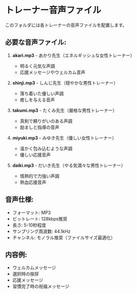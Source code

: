 # トレーナー音声ファイル

このフォルダには各トレーナーの音声ファイルを配置します。

## 必要な音声ファイル:

1. **akari.mp3** - あかり先生（エネルギッシュな女性トレーナー）
   - 明るく元気な声調
   - 応援メッセージやウェルカム音声

2. **shinji.mp3** - しんじ先生（穏やかな男性トレーナー）
   - 落ち着いた優しい声調
   - 癒しを与える音声

3. **takumi.mp3** - たくみ先生（厳格な男性トレーナー）
   - 真剣で頼りがいのある声調
   - 励ましと指導の音声

4. **miyuki.mp3** - みゆき先生（優しい女性トレーナー）
   - 温かく包み込むような声調
   - 優しい応援音声

5. **daiki.mp3** - だいき先生（やる気満々な男性トレーナー）
   - 情熱的で力強い声調
   - 熱血応援音声

## 音声仕様:
- フォーマット: MP3
- ビットレート: 128kbps推奨
- 長さ: 5-10秒程度
- サンプリング周波数: 44.1kHz
- チャンネル: モノラル推奨（ファイルサイズ最適化）

## 内容例:
- ウェルカムメッセージ
- 選択時の挨拶
- 応援メッセージ
- 習慣完了時の祝福メッセージ